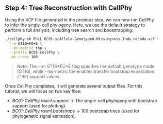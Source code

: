## Step 4: Tree Reconstruction with CellPhy
Using the VCF file generated in the previous step, we can now run CellPhy to infer the single-cell phylogeny.
Here, we use the default strategy to perform a full analysis, including tree search and bootstrapping:

```sh
./cellphy.sh FULL BC01-scAllele-Genotyped.Missingness.Indv.recode.vcf \
  --m GT16+FO+E \
  --bs-metric tbe \
  --prefix BC01-CellPhy \
  -bs-trees 100
```
> *Note*: The --m GT16+FO+E flag specifies the default genotype model (GT16), while --bs-metric tbe enables transfer bootstrap expectation (TBE) support values.

Once CellPhy completes, it will generate several output files. For this tutorial, we will focus on two key files:
- *BC01-CellPhy.raxml.support* → The single-cell phylogeny with bootstrap support (used for plotting).
- *BC01-CellPhy.raxml.bootstraps* → 100 bootstrap trees (used for phylogenetic signal estimation).
